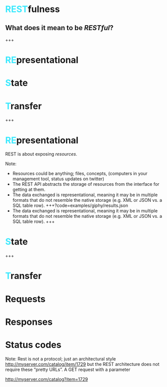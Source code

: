 # <span style='color: #3DE9FE'>REST</span>fulness
## What does it mean to be *RESTful*?
+++
# <span style='color: #3DE9FE'>RE</span>presentational
# <span style='color: #3DE9FE'>S</span>tate
# <span style='color: #3DE9FE'>T</span>ransfer
+++
# <span style='color: #3DE9FE'>RE</span>presentational
REST is about exposing *resources*.

Note:
- Resources could be anything; files, concepts, (computers in your management tool, status updates on twitter)
- The REST API abstracts the storage of resources from the interface for getting at them.
- The data exchanged is representational, meaning it may be in multiple formats that do not
  resemble the native storage (e.g. XML or JSON vs. a SQL table row).
+++?code=examples/giphy/results.json
- The data exchanged is representational, meaning it may be in multiple formats that do not
  resemble the native storage (e.g. XML or JSON vs. a SQL table row).
+++
# <span style='color: #3DE9FE'>S</span>tate
+++
# <span style='color: #3DE9FE'>T</span>ransfer

# Requests
# Responses
# Status codes
Note:
Rest is not a protocol; just an architectural style
http://myserver.com/catalog/item/1729
but the REST architecture does not require these “pretty URLs”. A GET request with a parameter

http://myserver.com/catalog?item=1729
